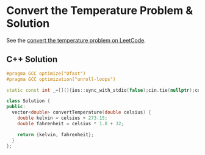 # Convert the Temperature Problem & Solution

See the [convert the temperature problem on LeetCode](https://leetcode.com/problems/convert-the-temperature).

## C++ Solution

```cpp
#pragma GCC optimize("Ofast")
#pragma GCC optimization("unroll-loops")

static const int _=[](){ios::sync_with_stdio(false);cin.tie(nullptr);cout.tie(nullptr);return 0;}();

class Solution {
public:
  vector<double> convertTemperature(double celsius) {
    double kelvin = celsius + 273.15;
    double fahrenheit = celsius * 1.8 + 32;

    return {kelvin, fahrenheit};
  }
};
```
